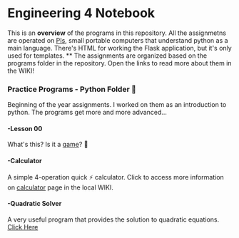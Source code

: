 # Engineering 4 Notebook
This is an **overview** of the programs in this repository. All the assignmetns are operated on [PIs](https://en.wikipedia.org/wiki/Raspberry_Pi), small portable computers that understand python as a main language. There's HTML for working the Flask application, but it's only used for templates.
\*\* The assignments are organized based on the programs folder in the repository. Open the links to read more about them in the WIKI!
### Practice Programs - Python Folder :file_folder:
Beginning of the year assignments. I worked on them as an introduction to python. The programs get more and more advanced...
#### -Lesson 00
What's this? Is it a [game](https://github.com/AhmedAl-Doori/Engineering4_Notebook/wiki/Roll-the-Dice)? :game_die:
#### -Calculator
A simple 4-operation quick :zap: calculator. Click to access more information on [calculator](https://github.com/AhmedAl-Doori/Engineering4_Notebook/wiki/Calculator) page in the local WIKI.
#### -Quadratic Solver
A very useful program that provides the solution to quadratic equations. [Click Here](https://github.com/AhmedAl-Doori/Engineering4_Notebook/wiki/Quadratic-Solver)
